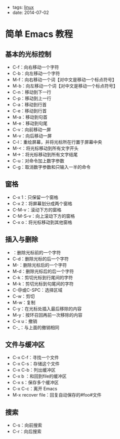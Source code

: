 - tags: [linux](/tags.md#linux)
- date: 2014-07-02

# 简单 Emacs 教程

## 基本的光标控制

- C-f：向右移动一个字符
- C-b：向左移动一个字符
- M-f：向右移动一个词【对中文是移动一个标点符号】
- M-b：向左移动一个词【对中文是移动一个标点符号】
- C-n：移动到下一行
- C-p：移动到上一行
- C-a：移动到行首
- C-e：移动到行首
- M-a：移动到句首
- M-e：移动到句尾
- C-v：向前移动一屏
- M-v：向后移动一屏
- C-l：重绘屏幕，并将光标所在行置于屏幕中央
- M-<：将光标移动到所有文字开头
- M->：将光标移动到所有文字结尾
- C-u：对命令加上数字参数
- C-g：取消数字参数和只输入一半的命令

## 窗格

- C-x 1：只保留一个窗格
- C-x 2：将屏幕划分成两个窗格
- C-M-v：滚动下方的窗格
- C-M-S-v：向上滚动下方的窗格
- C-x o：将光标移动到其他窗格

## 插入与删除

- <Delback>：删除光标前的一个字符
- C-d：删除光标的后一个字符
- M-<Delback>：删除光标后的一个字符
- M-d：删除光标后的后一个字符
- C-k：剪切光标到行尾间的字符
- M-k：剪切光标到句尾间的字符
- C-@或C-SPC：选择区域
- C-w：剪切
- M-w：复制
- C-y：在光标处插入最后移除的内容
- M-y：按环召回再前一次移除的内容
- C-x u：撤销
- C-_：与上面的撤销相同

## 文件与缓冲区

- C-x C-f：寻找一个文件
- C-x C-s：存储这个文件
- C-x C-b：列出缓冲区
- C-x b <file>：和回到file的缓冲区
- C-x s：保存多个缓冲区
- C-x C-c：离开 Emacs
- M-x recover file：回复自动保存的#foo#文件

## 搜索

- C-s：向前搜索
- C-r：向后搜索